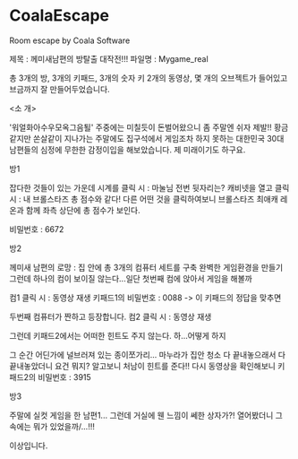 # CoalaEscape
Room escape by Coala Software


제목 : 께미새남편의 방탈출 대작전!!! 
파일명 : Mygame_real

총 3개의 방, 3개의 키패드, 3개의 숫자 키
2개의 동영상, 몇 개의 오브젝트가 들어있고
브금까지 잘 만들어두었습니다. 


<소 개>

'워얼화아수우모옥그음퇼' 
주중에는 미칠듯이 돈벌어왔으니 좀 주말엔 쉬자 제발!!
황금같지만 쏜살같이 지나가는 주말에도 
집구석에서 게임조차 하지 못하는 대한민국 30대 남편들의 심정에 
무한한 감정이입을 해보았습니다. 제 미래이기도 하구요.

방1

잡다한 것들이 있는 가운데
시계를 클릭 시 : 마눌님 전번 뒷자리는? 
캐비넷을 열고 클릭 시 : 내 브롤스타즈 총 점수와 같다! 
다른 어떤 것을 클릭하여보니 
브롤스타즈 최애캐 레온과 함께 좌측 상단에 총 점수가 보인다.


비밀번호 : 6672 

방2

께미새 남편의 로망 : 집 안에 총 3개의 컴퓨터 세트를 구축 완벽한 게임환경을 만들기 
그런데 하나의 컴이 보이질 않는다...일단 첫번째 컴에 앉아서 게임을 해볼까

컴1 클릭 시 : 동영상 재생 
키패드1의 비밀번호 : 0088 -> 이 키패드의 정답을 맞추면

두번째 컴퓨터가 짠하고 등장합니다. 
컴2 클릭 시 : 동영상 재생 

그런데 키패드2에서는 어떠한 힌트도 주지 않는다. 하...어떻게 하지 

그 순간 어딘가에 널브러져 있는 종이쪼가리... 마누라가 집안 청소 다 끝내놓으래서 
다 끝내놓았더니 요건 뭐지?
알고보니 처남이 힌트를 준다!! 
다시 동영상을 확인해보니 
키패드2의 비밀번호 : 3915 


방3

주말에 실컷 게임을 한 남편1... 그런데 거실에 웬 느낌이 쎄한 상자가?!
열어봤더니 그 속에는 뭐가 있었을까/...!!! 



이상입니다. 

